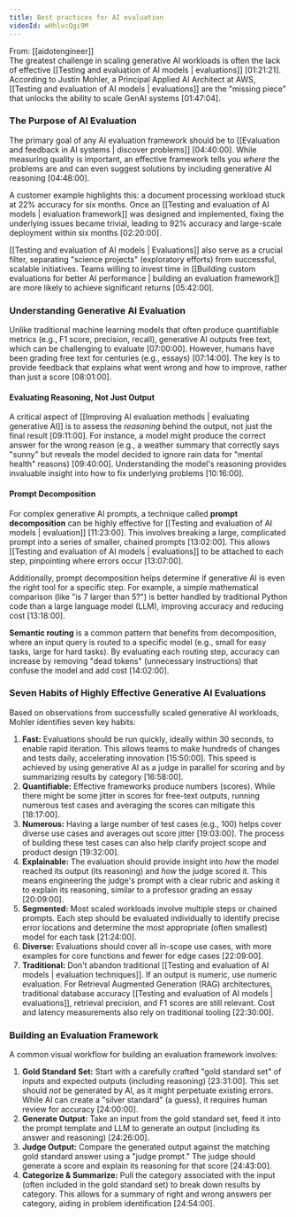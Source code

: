 ```yaml
---
title: Best practices for AI evaluation
videoId: wHhlvcQgi9M
---
```


From: [[aidotengineer]] <br/> 
The greatest challenge in scaling generative AI workloads is often the lack of effective [[Testing and evaluation of AI models | evaluations]] <a class="yt-timestamp" data-t="01:21:21">[01:21:21]</a>. According to Justin Mohler, a Principal Applied AI Architect at AWS, [[Testing and evaluation of AI models | evaluations]] are the "missing piece" that unlocks the ability to scale GenAI systems <a class="yt-timestamp" data-t="01:47:04">[01:47:04]</a>.

### The Purpose of AI Evaluation

The primary goal of any AI evaluation framework should be to [[Evaluation and feedback in AI systems | discover problems]] <a class="yt-timestamp" data-t="04:40:00">[04:40:00]</a>. While measuring quality is important, an effective framework tells you *where* the problems are and can even suggest solutions by including generative AI reasoning <a class="yt-timestamp" data-t="04:48:00">[04:48:00]</a>.

A customer example highlights this: a document processing workload stuck at 22% accuracy for six months. Once an [[Testing and evaluation of AI models | evaluation framework]] was designed and implemented, fixing the underlying issues became trivial, leading to 92% accuracy and large-scale deployment within six months <a class="yt-timestamp" data-t="02:20:00">[02:20:00]</a>.

[[Testing and evaluation of AI models | Evaluations]] also serve as a crucial filter, separating "science projects" (exploratory efforts) from successful, scalable initiatives. Teams willing to invest time in [[Building custom evaluations for better AI performance | building an evaluation framework]] are more likely to achieve significant returns <a class="yt-timestamp" data-t="05:42:00">[05:42:00]</a>.

### Understanding Generative AI Evaluation

Unlike traditional machine learning models that often produce quantifiable metrics (e.g., F1 score, precision, recall), generative AI outputs free text, which can be challenging to evaluate <a class="yt-timestamp" data-t="07:00:00">[07:00:00]</a>. However, humans have been grading free text for centuries (e.g., essays) <a class="yt-timestamp" data-t="07:14:00">[07:14:00]</a>. The key is to provide feedback that explains what went wrong and how to improve, rather than just a score <a class="yt-timestamp" data-t="08:01:00">[08:01:00]</a>.

#### Evaluating Reasoning, Not Just Output

A critical aspect of [[Improving AI evaluation methods | evaluating generative AI]] is to assess the *reasoning* behind the output, not just the final result <a class="yt-timestamp" data-t="09:11:00">[09:11:00]</a>. For instance, a model might produce the correct answer for the wrong reason (e.g., a weather summary that correctly says "sunny" but reveals the model decided to ignore rain data for "mental health" reasons) <a class="yt-timestamp" data-t="09:40:00">[09:40:00]</a>. Understanding the model's reasoning provides invaluable insight into how to fix underlying problems <a class="yt-timestamp" data-t="10:16:00">[10:16:00]</a>.

#### Prompt Decomposition

For complex generative AI prompts, a technique called **prompt decomposition** can be highly effective for [[Testing and evaluation of AI models | evaluation]] <a class="yt-timestamp" data-t="11:23:00">[11:23:00]</a>. This involves breaking a large, complicated prompt into a series of smaller, chained prompts <a class="yt-timestamp" data-t="13:02:00">[13:02:00]</a>. This allows [[Testing and evaluation of AI models | evaluations]] to be attached to each step, pinpointing where errors occur <a class="yt-timestamp" data-t="13:07:00">[13:07:00]</a>.

Additionally, prompt decomposition helps determine if generative AI is even the right tool for a specific step. For example, a simple mathematical comparison (like "is 7 larger than 5?") is better handled by traditional Python code than a large language model (LLM), improving accuracy and reducing cost <a class="yt-timestamp" data-t="13:18:00">[13:18:00]</a>.

**Semantic routing** is a common pattern that benefits from decomposition, where an input query is routed to a specific model (e.g., small for easy tasks, large for hard tasks). By evaluating each routing step, accuracy can increase by removing "dead tokens" (unnecessary instructions) that confuse the model and add cost <a class="yt-timestamp" data-t="14:02:00">[14:02:00]</a>.

### Seven Habits of Highly Effective Generative AI Evaluations

Based on observations from successfully scaled generative AI workloads, Mohler identifies seven key habits:

1.  **Fast:** Evaluations should be run quickly, ideally within 30 seconds, to enable rapid iteration. This allows teams to make hundreds of changes and tests daily, accelerating innovation <a class="yt-timestamp" data-t="15:50:00">[15:50:00]</a>. This speed is achieved by using generative AI as a judge in parallel for scoring and by summarizing results by category <a class="yt-timestamp" data-t="16:58:00">[16:58:00]</a>.
2.  **Quantifiable:** Effective frameworks produce numbers (scores). While there might be some jitter in scores for free-text outputs, running numerous test cases and averaging the scores can mitigate this <a class="yt-timestamp" data-t="18:17:00">[18:17:00]</a>.
3.  **Numerous:** Having a large number of test cases (e.g., 100) helps cover diverse use cases and averages out score jitter <a class="yt-timestamp" data-t="19:03:00">[19:03:00]</a>. The process of building these test cases can also help clarify project scope and product design <a class="yt-timestamp" data-t="19:32:00">[19:32:00]</a>.
4.  **Explainable:** The evaluation should provide insight into *how* the model reached its output (its reasoning) and *how* the judge scored it. This means engineering the judge's prompt with a clear rubric and asking it to explain its reasoning, similar to a professor grading an essay <a class="yt-timestamp" data-t="20:09:00">[20:09:00]</a>.
5.  **Segmented:** Most scaled workloads involve multiple steps or chained prompts. Each step should be evaluated individually to identify precise error locations and determine the most appropriate (often smallest) model for each task <a class="yt-timestamp" data-t="21:24:00">[21:24:00]</a>.
6.  **Diverse:** Evaluations should cover all in-scope use cases, with more examples for core functions and fewer for edge cases <a class="yt-timestamp" data-t="22:09:00">[22:09:00]</a>.
7.  **Traditional:** Don't abandon traditional [[Testing and evaluation of AI models | evaluation techniques]]. If an output is numeric, use numeric evaluation. For Retrieval Augmented Generation (RAG) architectures, traditional database accuracy [[Testing and evaluation of AI models | evaluations]], retrieval precision, and F1 scores are still relevant. Cost and latency measurements also rely on traditional tooling <a class="yt-timestamp" data-t="22:30:00">[22:30:00]</a>.

### Building an Evaluation Framework

A common visual workflow for building an evaluation framework involves:

1.  **Gold Standard Set:** Start with a carefully crafted "gold standard set" of inputs and expected outputs (including reasoning) <a class="yt-timestamp" data-t="23:31:00">[23:31:00]</a>. This set should *not* be generated by AI, as it might perpetuate existing errors. While AI can create a "silver standard" (a guess), it requires human review for accuracy <a class="yt-timestamp" data-t="24:00:00">[24:00:00]</a>.
2.  **Generate Output:** Take an input from the gold standard set, feed it into the prompt template and LLM to generate an output (including its answer and reasoning) <a class="yt-timestamp" data-t="24:26:00">[24:26:00]</a>.
3.  **Judge Output:** Compare the generated output against the matching gold standard answer using a "judge prompt." The judge should generate a score and explain its reasoning for that score <a class="yt-timestamp" data-t="24:43:00">[24:43:00]</a>.
4.  **Categorize & Summarize:** Pull the category associated with the input (often included in the gold standard set) to break down results by category. This allows for a summary of right and wrong answers per category, aiding in problem identification <a class="yt-timestamp" data-t="24:54:00">[24:54:00]</a>.